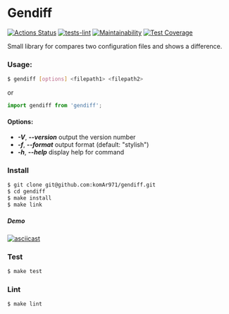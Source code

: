 # Gendiff

[![Actions Status](https://github.com/komAr971/frontend-project-lvl2/workflows/hexlet-check/badge.svg)](https://github.com/komAr971/frontend-project-lvl2/actions)
[![tests-lint](https://github.com/komAr971/frontend-project-lvl2/actions/workflows/main.yml/badge.svg?branch=main)](https://github.com/komAr971/frontend-project-lvl2/actions/workflows/main.yml)
[![Maintainability](https://api.codeclimate.com/v1/badges/e436951846d81f25ef6f/maintainability)](https://codeclimate.com/github/komAr971/frontend-project-lvl2/maintainability)
[![Test Coverage](https://api.codeclimate.com/v1/badges/e436951846d81f25ef6f/test_coverage)](https://codeclimate.com/github/komAr971/frontend-project-lvl2/test_coverage)

Small library for compares two configuration files and shows a difference.

### Usage: 

```bash
$ gendiff [options] <filepath1> <filepath2>
```
or
```js
import gendiff from 'gendiff';
```

#### Options:
 * ***-V***, ***--version*** output the version number
 * ***-f***, ***--format*** <type> output format (default: "stylish")
 * ***-h***, ***--help*** display help for command

### Install

```bash
$ git clone git@github.com:komAr971/gendiff.git
$ cd gendiff
$ make install
$ make link
```

##### Demo

[![asciicast](https://asciinema.org/a/23bAbCKwJWryHIEwDjxl0zefM.svg)](https://asciinema.org/a/23bAbCKwJWryHIEwDjxl0zefM)

### Test

```bash
$ make test
```

### Lint

```bash
$ make lint
```

